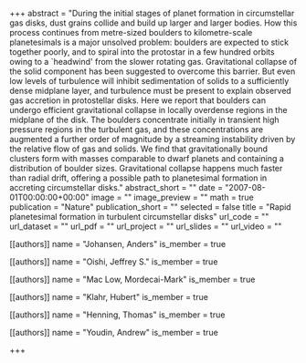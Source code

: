 +++
abstract = "During the initial stages of planet formation in circumstellar gas disks, dust grains collide and build up larger and larger bodies. How this process continues from metre-sized boulders to kilometre-scale planetesimals is a major unsolved problem: boulders are expected to stick together poorly, and to spiral into the protostar in a few hundred orbits owing to a `headwind' from the slower rotating gas. Gravitational collapse of the solid component has been suggested to overcome this barrier. But even low levels of turbulence will inhibit sedimentation of solids to a sufficiently dense midplane layer, and turbulence must be present to explain observed gas accretion in protostellar disks. Here we report that boulders can undergo efficient gravitational collapse in locally overdense regions in the midplane of the disk. The boulders concentrate initially in transient high pressure regions in the turbulent gas, and these concentrations are augmented a further order of magnitude by a streaming instability driven by the relative flow of gas and solids. We find that gravitationally bound clusters form with masses comparable to dwarf planets and containing a distribution of boulder sizes. Gravitational collapse happens much faster than radial drift, offering a possible path to planetesimal formation in accreting circumstellar disks."
abstract_short = ""
date = "2007-08-01T00:00:00+00:00"
image = ""
image_preview = ""
math = true
publication = "Nature"
publication_short = ""
selected = false
title = "Rapid planetesimal formation in turbulent circumstellar disks"
url_code = ""
url_dataset = ""
url_pdf = ""
url_project = ""
url_slides = ""
url_video = ""



[[authors]]
    name = "Johansen, Anders"
    is_member = true


[[authors]]
    name = "Oishi, Jeffrey S."
    is_member = true


[[authors]]
    name = "Mac Low, Mordecai-Mark"
    is_member = true


[[authors]]
    name = "Klahr, Hubert"
    is_member = true


[[authors]]
    name = "Henning, Thomas"
    is_member = true


[[authors]]
    name = "Youdin, Andrew"
    is_member = true

+++
 